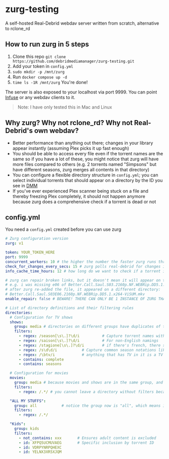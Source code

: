 # zurg-testing

A self-hosted Real-Debrid webdav server written from scratch, alternative to rclone_rd

## How to run zurg in 5 steps

1. Clone this repo `git clone https://github.com/debridmediamanager/zurg-testing.git`
2. Add your token in `config.yml`
3. `sudo mkdir -p /mnt/zurg`
4. Run `docker compose up -d`
5. `time ls -1R /mnt/zurg` You're done!

The server is also exposed to your localhost via port 9999. You can point [Infuse](https://firecore.com/infuse) or any webdav clients to it.

> Note: I have only tested this in Mac and Linux

## Why zurg? Why not rclone_rd? Why not Real-Debrid's own webdav?

- Better performance than anything out there; changes in your library appear instantly (assuming Plex picks it up fast enough)
- You should be able to access every file even if the torrent names are the same so if you have a lot of these, you might notice that zurg will have more files compared to others (e.g. 2 torrents named "Simpsons" but have different seasons, zurg merges all contents in that directory)
- You can configure a flexible directory structure in `config.yml`; you can select individual torrents that should appear on a directory by the ID you see in [DMM](https://debridmediamanager.com/)
- If you've ever experienced Plex scanner being stuck on a file and thereby freezing Plex completely, it should not happen anymore because zurg does a comprehensive check if a torrent is dead or not

## config.yml

You need a `config.yml` created before you can use zurg

```yaml
# Zurg configuration version
zurg: v1

token: YOUR_TOKEN_HERE
port: 9999
concurrent_workers: 10 # the higher the number the faster zurg runs through your library but too high and you will get rate limited
check_for_changes_every_secs: 15 # zurg polls real-debrid for changes in your library
info_cache_time_hours: 12 # how long do we want to check if a torrent is still alive or dead? 12 to 24 hours is good enough

# zurg can repair broken links, but it doesn't mean it will appear on the same location (especially if there's only 1 episode missing)
# e.g. i was missing e06 of Better.Call.Saul.S03.2160p.NF.WEBRip.DD5.1.x264-ViSUM
# after zurg re-added the file, it appeared on a different directory:
# Better.Call.Saul.S03E06.2160p.NF.WEBRip.DD5.1.x264-ViSUM.mkv
enable_repair: false # BEWARE! THERE CAN ONLY BE 1 INSTANCE OF ZURG THAT SHOULD REPAIR YOUR TORRENTS

# List of directory definitions and their filtering rules
directories:
  # Configuration for TV shows
  shows:
    group: media # directories on different groups have duplicates of the same torrent
    filters:
      - regex: /season[\s\.]?\d/i          # Capture torrent names with the term 'season' in any case
      - regex: /saison[\s\.]?\d/i          # For non-English namings
      - regex: /stagione[\s\.]?\d/i        # if there's french, there should be italian too
      - regex: /s\d\d/i           # Capture common season notations like S01, S02, etc.
      - regex: /\btv/i            # anything that has TV in it is a TV show, right?
      - contains: complete
      - contains: seasons

  # Configuration for movies
  movies:
    group: media # because movies and shows are in the same group, and shows come first before movies, all torrents that doesn't fall into shows will fall into movies
    filters:
      - regex: /.*/ # you cannot leave a directory without filters because it will not have any torrents in it

  "ALL MY STUFFS":
    group: all           # notice the group now is "all", which means it will have all the torrents of shows+movies combined because this directory is alone in this group
    filters:
      - regex: /.*/

  "Kids":
    group: kids
    filters:
      - not_contains: xxx       # Ensures adult content is excluded
      - id: XFPQ5UCMUVAEG       # Specific inclusion by torrent ID
      - id: VDRPYNRPQHEXC
      - id: YELNX3XR5XJQM

```
